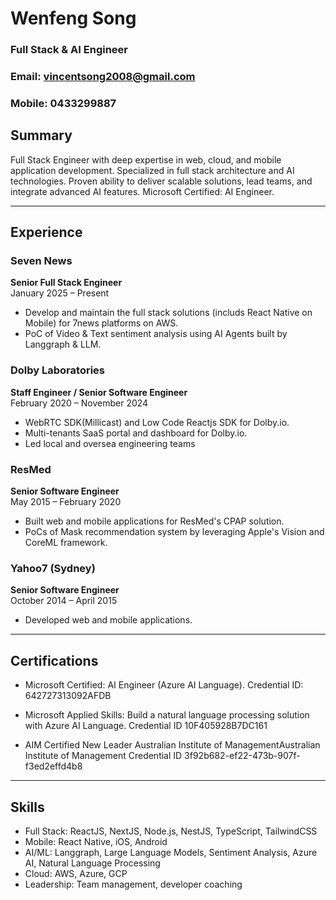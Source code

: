 # Wenfeng Song
### Full Stack & AI Engineer
### Email: vincentsong2008@gmail.com
### Mobile: 0433299887
## Summary

Full Stack Engineer with deep expertise in web, cloud, and mobile application development. Specialized in full stack architecture and AI technologies. Proven ability to deliver scalable solutions, lead teams, and integrate advanced AI features. Microsoft Certified: AI Engineer.

---

## Experience

### Seven News
**Senior Full Stack Engineer**  
January 2025 – Present  
- Develop and maintain the full stack solutions (includs React Native on Mobile) for 7news platforms on AWS.
- PoC of Video & Text sentiment analysis using  AI Agents built by Langgraph & LLM.


### Dolby Laboratories
**Staff Engineer / Senior Software Engineer**  
February 2020 – November 2024  
- WebRTC SDK(Millicast) and Low Code Reactjs SDK for Dolby.io.
- Multi-tenants SaaS portal and dashboard for Dolby.io.
- Led local and oversea engineering teams 

### ResMed
**Senior Software Engineer**  
May 2015 – February 2020  
- Built web and mobile applications for ResMed's CPAP solution.
- PoCs of Mask recommendation system by leveraging Apple's Vision and CoreML framework.

### Yahoo7 (Sydney)
**Senior Software Engineer**  
October 2014 – April 2015  
- Developed web and mobile applications.

---

## Certifications

- Microsoft Certified: AI Engineer (Azure AI Language). Credential ID: 642727313092AFDB

- Microsoft Applied Skills: Build a natural language processing solution with Azure AI Language. Credential ID 10F405928B7DC161

- AIM Certified New Leader
Australian Institute of ManagementAustralian Institute of Management
Credential ID 3f92b682-ef22-473b-907f-f3ed2effd4b8
---

## Skills

- Full Stack: ReactJS, NextJS, Node.js, NestJS, TypeScript, TailwindCSS
- Mobile: React Native, iOS, Android
- AI/ML: Langgraph, Large Language Models, Sentiment Analysis, Azure AI, Natural Language Processing
- Cloud: AWS, Azure, GCP
- Leadership: Team management, developer coaching
